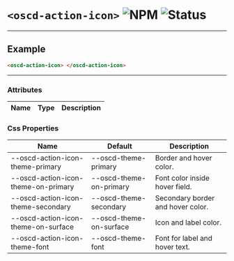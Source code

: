 # `<oscd-action-icon>` ![NPM](https://img.shields.io/badge/NPM-0.0.1-cb0001) ![Status](https://img.shields.io/badge/WIP-3b72bf)

---



## Example

```html
<oscd-action-icon> </oscd-action-icon>
```

---

### Attributes

| Name | Type | Description |
| ---- | ---- | ----------- |

### Css Properties

| Name                                | Default                 | Description                       |
| ----------------------------------- | ----------------------- | --------------------------------- |
| --oscd-action-icon-theme-primary    | --oscd-theme-primary    | Border and hover color.           |
| --oscd-action-icon-theme-on-primary | --oscd-theme-on-primary | Font color inside hover field.    |
| --oscd-action-icon-theme-secondary  | --oscd-theme-secondary  | Secondary border and hover color. |
| --oscd-action-icon-theme-on-surface | --oscd-theme-on-surface | Icon and label color.             |
| --oscd-action-icon-theme-font       | --oscd-theme-font       | Font for label and hover text.    |